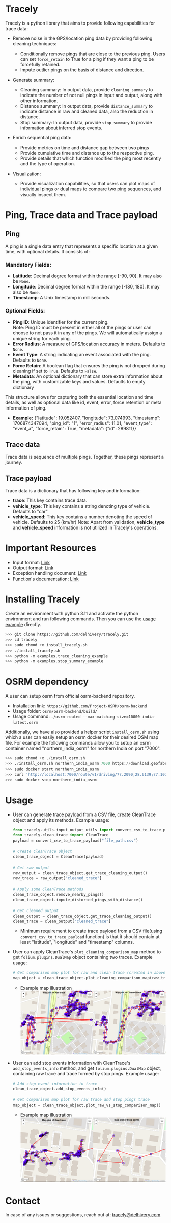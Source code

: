 # Tracely

Tracely is a python library that aims to provide following capabilities for trace data:

* Remove noise in the GPS/location ping data by providing following cleaning techniques:
    * Conditionally remove pings that are close to the previous ping. Users can set `force_retain` to True for a ping if they want a ping to be forcefully retained.
    * Impute outlier pings on the basis of distance and direction.

* Generate summary:
    * Cleaning summary: In output data, provide `cleaning_summary` to indicate the number of not null pings in input and output, along with other information.
    * Distance summary: In output data, provide `distance_summary` to indicate distance in raw and cleaned data, also the reduction in distance.
    * Stop summary: In output data, provide `stop_summary` to provide information about inferred stop events.

* Enrich sequential ping data:
    * Provide metrics on time and distance gap between two pings
    * Provide cumulative time and distance up to the respective ping.
    * Provide details that which function modified the ping most recently and the type of operation.

* Visualization:
    * Provide visualization capabilities, so that users can plot maps of individual pings or dual maps to compare two ping sequences, and visually inspect them.


# Ping, Trace data and Trace payload
## Ping 

A ping is a single data entry that represents a specific location at a given time, with optional details. It consists of:

### Mandatory Fields:
- **Latitude**: Decimal degree format within the range [-90, 90]. It may also be `None`.
- **Longitude**: Decimal degree format within the range [-180, 180]. It may also be `None`.
- **Timestamp**: A Unix timestamp in milliseconds.

### Optional Fields:
- **Ping ID**: Unique identifier for the current ping.<br>Note: Ping ID must be present in either all of the pings or user can choose to not pass it in any of the pings. We will automatically assign a unique string for each ping.
- **Error Radius**: A measure of GPS/location accuracy in meters. Defaults to `None`.
- **Event Type**: A string indicating an event associated with the ping. Defaults to `None`.
- **Force Retain**: A boolean flag that ensures the ping is not dropped during cleaning if set to `True`. Defaults to `False`.
- **Metadata**: An optional dictionary that can store extra information about the ping, with customizable keys and values. Defaults to empty dictionary

This structure allows for capturing both the essential location and time details, as well as optional data like id, event, error, force retention or meta information of ping.

- **Example:**  {"latitude": 19.052407, "longitude": 73.074993, "timestamp": 1706874347094, "ping_id": "1", 
"error_radius": 11.01, "event_type": "event_a", "force_retain": True, "metadata": {"id": 289811}}

## Trace data
Trace data is sequence of multiple pings. Together, these pings represent a journey.

## Trace payload 
Trace data is a dictionary that has following key and information:
- **trace**: This key contains trace data.
- **vehicle_type**: This key contains a string denoting type of vehicle. Defaults to "car"
- **vehicle_speed**: This key contains a number denoting the speed of vehicle. Defaults to 25 (km/hr)
Note: Apart from validation, **vehicle_type** and **vehicle_speed** information is not utilized in Tracely's operations.


# Important Resources

* Input format: [Link](assets/docs/Tracely%20I_O%20Structure%20-%20input.pdf)
* Output format: [Link](assets/docs/Tracely%20I_O%20Structure%20-%20output.pdf)
* Exception handling document: [Link](assets/docs/Tracely%20I_O%20Structure%20-%20exception_handling.pdf)
* Function's documentation: [Link](assets/docs/functions_documentation.md)


# Installing Tracely
   Create an environment with python 3.11 and activate the python environment and run following commands. Then you can use the [usage example](#usage) directly.

   ```python
   >>> git clone https://github.com/delhivery/tracely.git
   >>> cd tracely
   >>> sudo chmod +x install_tracely.sh
   >>> ./install_tracely.sh
   >>> python -m examples.trace_cleaning_example
   >>> python -m examples.stop_summary_example
   ```


# OSRM dependency

A user can setup osrm from official osrm-backend repository.
- Installation link: `https://github.com/Project-OSRM/osrm-backend`
- Usage folder: `osrm/osrm-backend/build/`
- Usage command: `./osrm-routed --max-matching-size=10000 india-latest.osrm`

Additionally, we have also provided a helper script `install_osrm.sh` using which a user can easily setup an osrm docker for their desired OSM map file. For example the following commands allow you to setup an osrm container named "northern_india_osrm" for northern India on port "7000". 

  ```python
  >>> sudo chmod +x ./install_osrm.sh
  >>> ./install_osrm.sh northern_india_osrm 7000 https://download.geofabrik.de/asia/india/northern-zone-latest.osm.pbf
  >>> sudo docker start northern_india_osrm
  >>> curl 'http://localhost:7000/route/v1/driving/77.2090,28.6139;77.1025,28.7041?overview=false'
  >>> sudo docker stop northern_india_osrm
  ```


# Usage
  * User can generate trace payload from a CSV file, create CleanTrace object and apply its methods. Example usage:
      ```python
      from tracely.utils.input_output_utils import convert_csv_to_trace_payload
      from tracely.clean_trace import CleanTrace
      payload = convert_csv_to_trace_payload("file_path.csv")

      # Create CleanTrace object
      clean_trace_object = CleanTrace(payload)
      
      # Get raw output
      raw_output = clean_trace_object.get_trace_cleaning_output()
      raw_trace = raw_output["cleaned_trace"]
      
      # Apply some CleanTrace methods
      clean_trace_object.remove_nearby_pings()
      clean_trace_object.impute_distorted_pings_with_distance()
      
      # Get cleaned output
      clean_output = clean_trace_object.get_trace_cleaning_output()
      clean_trace = clean_output["cleaned_trace"]
      ```
    * Minimum requirement to create trace payload from a CSV file(using `convert_csv_to_trace_payload` function) is that it should contain at least "latitude", "longitude" and "timestamp" columns.

  * User can apply CleanTrace's `plot_cleaning_comparison_map` method to get `folium.plugins.DualMap` object containing two traces. Example usage:
      ```python
      # Get comparison map plot for raw and clean trace (created in above example)
      map_object = clean_trace_object.plot_cleaning_comparison_map(raw_trace, clean_trace)
      ```
    * Example map illustration  
      ![Dual Map for cleaning](assets/images/trace_cleaning_image.png)

  * User can add stop events information with CleanTrace's `add_stop_events_info` method, and get `folium.plugins.DualMap` object, containing raw trace and trace formed by stop pings. Example usage:
      ```python
      # Add stop event information in trace
      clean_trace_object.add_stop_events_info()
      
      # Get comparison map plot for raw trace and stop pings trace
      map_object = clean_trace_object.plot_raw_vs_stop_comparison_map()
      ```
    * Example map illustration      
      ![Dual Map for stop points](assets/images/stop_points_image.png)


# Contact
In case of any issues or suggestions, reach out at: tracely@delhivery.com
